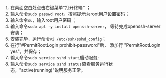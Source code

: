 1. 在桌面空白处点击右键菜单"打开终端" ；
2. 输入命令`sudo passwd root`，按照提示为root用户设置密码；
3. 输入命令`su`，输入root用户密码 ；
4. 输入命令`sudo apt -y install openssh-server`， 等待完成openssh-server安装；
5. 安装完毕，运行命令`vi /etc/ssh/sshd_config`；
6. 在行"#PermitRootLogin prohibit-password"后， 添加行 "PermitRootLogin yes"，并保存；
7. 输入命令`sudo service sshd start`启动服务;
8. 输入命令`sudo service sshd status`查看服务运行状态，"active(running)"说明服务正常。
